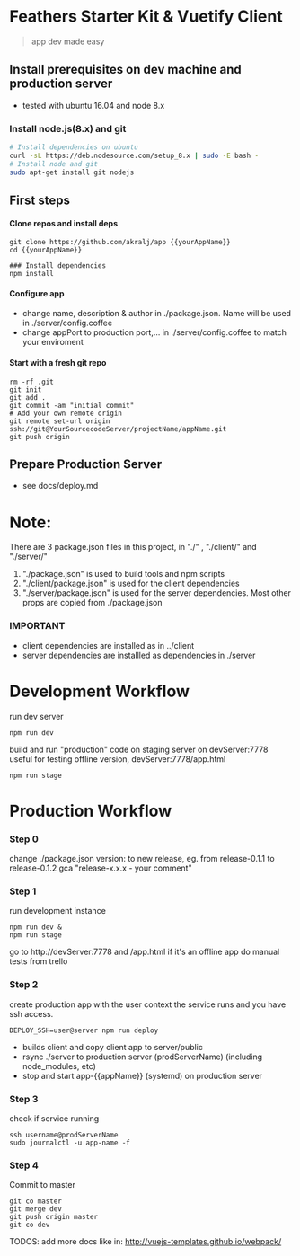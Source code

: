 # Feathers Starter Kit & Vuetify Client

> app dev made easy


## Install prerequisites on dev machine and production server
- tested with ubuntu 16.04 and node 8.x

### Install node.js(8.x) and git
``` sh
# Install dependencies on ubuntu
curl -sL https://deb.nodesource.com/setup_8.x | sudo -E bash -
# Install node and git
sudo apt-get install git nodejs
```

## First steps
#### Clone repos and install deps
```
git clone https://github.com/akralj/app {{yourAppName}}
cd {{yourAppName}}

### Install dependencies
npm install
```

#### Configure app
- change name, description & author in ./package.json. Name will be used in ./server/config.coffee
- change appPort to production port,... in ./server/config.coffee to match your enviroment

#### Start with a fresh git repo
```
rm -rf .git
git init
git add .
git commit -am "initial commit"
# Add your own remote origin
git remote set-url origin ssh://git@YourSourcecodeServer/projectName/appName.git
git push origin
```

## Prepare Production Server
- see docs/deploy.md


# Note:
There are 3 package.json files in this project, in "./" , "./client/" and "./server/"

1. "./package.json" is used to build tools and npm scripts
2. "./client/package.json" is used for the client dependencies
3. "./server/package.json" is used for the server dependencies. Most other props are copied from ./package.json

### IMPORTANT
- client dependencies are installed as in ../client
- server dependencies are installled as dependencies in ./server


# Development Workflow

run dev server
```
npm run dev
```

build and run "production" code on staging server on devServer:7778
useful for testing offline version, devServer:7778/app.html
```
npm run stage
```

# Production Workflow
### Step 0
change ./package.json version: to new release, eg. from release-0.1.1 to release-0.1.2
gca "release-x.x.x - your comment"

### Step 1

run development instance
```
npm run dev &
npm run stage
```
go to http://devServer:7778 and /app.html if it's an offline app
do manual tests from trello

### Step 2

create production app with the user context the service runs and you have ssh access.

```
DEPLOY_SSH=user@server npm run deploy
```
- builds client and copy client app to server/public
- rsync ./server to production server (prodServerName) (including node_modules, etc)
- stop and start app-{{appName}} (systemd) on production server

### Step 3

check if service running
```
ssh username@prodServerName
sudo journalctl -u app-name -f
```

### Step 4

Commit to master
```
git co master
git merge dev
git push origin master
git co dev
```

TODOS: add more docs like in: http://vuejs-templates.github.io/webpack/
